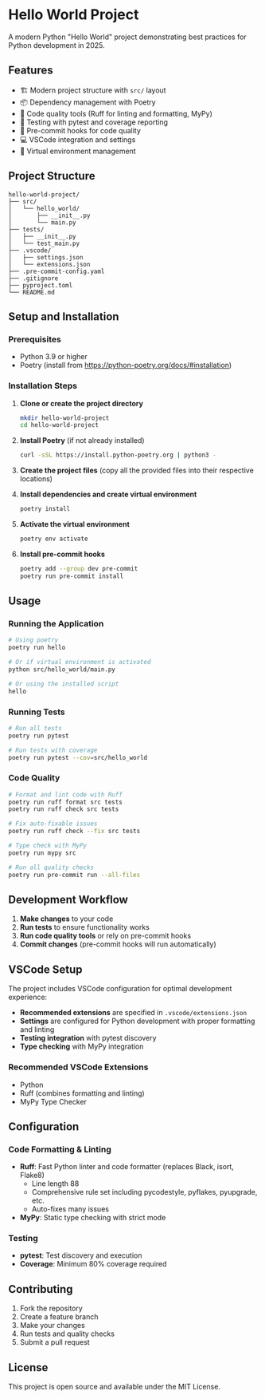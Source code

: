 # Hello World Project

A modern Python "Hello World" project demonstrating best practices for Python development in 2025.

## Features

- 🏗️ Modern project structure with `src/` layout
- 📦 Dependency management with Poetry
- 🧹 Code quality tools (Ruff for linting and formatting, MyPy)
- 🧪 Testing with pytest and coverage reporting
- 🔧 Pre-commit hooks for code quality
- 💻 VSCode integration and settings
- 🐍 Virtual environment management

## Project Structure

```
hello-world-project/
├── src/
│   └── hello_world/
│       ├── __init__.py
│       └── main.py
├── tests/
│   ├── __init__.py
│   └── test_main.py
├── .vscode/
│   ├── settings.json
│   └── extensions.json
├── .pre-commit-config.yaml
├── .gitignore
├── pyproject.toml
└── README.md
```

## Setup and Installation

### Prerequisites

- Python 3.9 or higher
- Poetry (install from https://python-poetry.org/docs/#installation)

### Installation Steps

1. **Clone or create the project directory**
   ```bash
   mkdir hello-world-project
   cd hello-world-project
   ```

2. **Install Poetry** (if not already installed)
   ```bash
   curl -sSL https://install.python-poetry.org | python3 -
   ```

3. **Create the project files** (copy all the provided files into their respective locations)

4. **Install dependencies and create virtual environment**
   ```bash
   poetry install
   ```

5. **Activate the virtual environment**
   ```bash
   poetry env activate
   ```

6. **Install pre-commit hooks**
   ```bash
   poetry add --group dev pre-commit
   poetry run pre-commit install
   ```

## Usage

### Running the Application

```bash
# Using poetry
poetry run hello

# Or if virtual environment is activated
python src/hello_world/main.py

# Or using the installed script
hello
```

### Running Tests

```bash
# Run all tests
poetry run pytest

# Run tests with coverage
poetry run pytest --cov=src/hello_world

```

### Code Quality

```bash
# Format and lint code with Ruff
poetry run ruff format src tests
poetry run ruff check src tests

# Fix auto-fixable issues
poetry run ruff check --fix src tests

# Type check with MyPy
poetry run mypy src

# Run all quality checks
poetry run pre-commit run --all-files
```

## Development Workflow

1. **Make changes** to your code
2. **Run tests** to ensure functionality works
3. **Run code quality tools** or rely on pre-commit hooks
4. **Commit changes** (pre-commit hooks will run automatically)

## VSCode Setup

The project includes VSCode configuration for optimal development experience:

- **Recommended extensions** are specified in `.vscode/extensions.json`
- **Settings** are configured for Python development with proper formatting and linting
- **Testing integration** with pytest discovery
- **Type checking** with MyPy integration

### Recommended VSCode Extensions

- Python
- Ruff (combines formatting and linting)
- MyPy Type Checker

## Configuration

### Code Formatting & Linting
- **Ruff**: Fast Python linter and code formatter (replaces Black, isort, Flake8)
  - Line length 88
  - Comprehensive rule set including pycodestyle, pyflakes, pyupgrade, etc.
  - Auto-fixes many issues
- **MyPy**: Static type checking with strict mode

### Testing
- **pytest**: Test discovery and execution
- **Coverage**: Minimum 80% coverage required

## Contributing

1. Fork the repository
2. Create a feature branch
3. Make your changes
4. Run tests and quality checks
5. Submit a pull request

## License

This project is open source and available under the MIT License.
